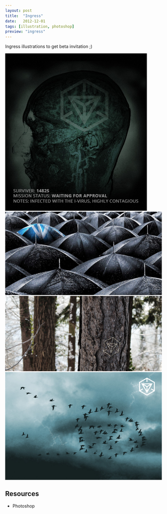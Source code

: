 ```yaml
---
layout: post
title:  "Ingress"
date:   2012-12-01
tags: [illustration, photoshop]
preview: "ingress"
---
```


Ingress illustrations to get beta invitation ;)

![Ingress](/img/posts/media/Ingress1.jpg)
![Ingress](/img/posts/media/Ingress2.jpg)
![Ingress](/img/posts/media/Ingress3.jpg)
![Ingress](/img/posts/media/Ingress4.jpg)

## Resources
- Photoshop